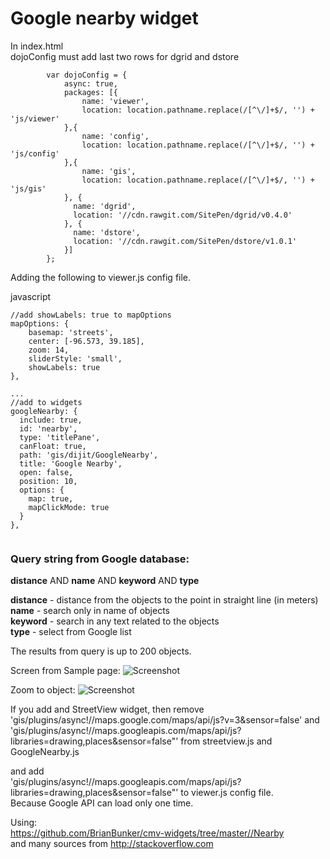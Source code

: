 # Google nearby widget




In index.html  
dojoConfig must add last two rows for dgrid and dstore

```
        var dojoConfig = {
            async: true, 
            packages: [{
                name: 'viewer',
                location: location.pathname.replace(/[^\/]+$/, '') + 'js/viewer'
            },{
                name: 'config',
                location: location.pathname.replace(/[^\/]+$/, '') + 'js/config'
            },{
                name: 'gis',
                location: location.pathname.replace(/[^\/]+$/, '') + 'js/gis'
            }, {
              name: 'dgrid',
              location: '//cdn.rawgit.com/SitePen/dgrid/v0.4.0'
            }, {
              name: 'dstore',
              location: '//cdn.rawgit.com/SitePen/dstore/v1.0.1'
            }]
        };

```


Adding the following to viewer.js config file.

javascript  
```
//add showLabels: true to mapOptions
mapOptions: {  
    basemap: 'streets',  
    center: [-96.573, 39.185],  
    zoom: 14,  
    sliderStyle: 'small',  
    showLabels: true  
},

...
//add to widgets
googleNearby: {
  include: true,
  id: 'nearby',
  type: 'titlePane',
  canFloat: true,
  path: 'gis/dijit/GoogleNearby',
  title: 'Google Nearby',
  open: false,
  position: 10,
  options: {
    map: true,
    mapClickMode: true
  }
},


```

### Query string from Google database:  
**distance** AND **name** AND **keyword** AND **type**

**distance** - distance from the objects to the point in straight line (in meters)  
**name** - search only in name of objects  
**keyword** - search in any text related to the objects  
**type** - select from Google list  

The results from query is up to 200 objects.

Screen from Sample page:
![Screenshot](https://github.com/aspetkov/cmv-widgets/blob/master/GoogleNearby/screenshot.PNG)

Zoom to object:
![Screenshot](https://github.com/aspetkov/cmv-widgets/blob/master/GoogleNearby/zoomto.PNG)  

If you add and StreetView widget, then remove  
'gis/plugins/async!//maps.google.com/maps/api/js?v=3&sensor=false' and   
'gis/plugins/async!//maps.googleapis.com/maps/api/js?libraries=drawing,places&sensor=false"'
from streetview.js and GoogleNearby.js   

and add  
'gis/plugins/async!//maps.googleapis.com/maps/api/js?libraries=drawing,places&sensor=false"'
to viewer.js config file.  
Because Google API can load only one time.

Using:  
https://github.com/BrianBunker/cmv-widgets/tree/master//Nearby  
and many sources from http://stackoverflow.com  
